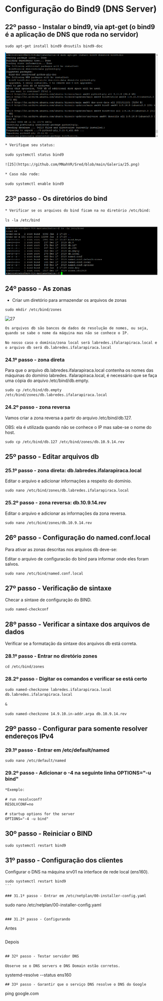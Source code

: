 # Configuração do Bind9 (DNS Server)

## 22º passo - Instalar o bind9, via apt-get (o bind9 é a aplicação de DNS que roda no servidor)

````
sudo apt-get install bind9 dnsutils bind9-doc
````
![24](https://github.com/MNahVR/Sred/blob/main/Galeria/24.png)

````
* Verifique seu status:

sudo systemctl status bind9

![25](https://github.com/MNahVR/Sred/blob/main/Galeria/25.png)

* Caso não rode:

sudo systemctl enable bind9
````

## 23º passo - Os diretórios do bind

````
* Verificar se os arquivos do bind ficam na no diretório /etc/bind:

ls -la /etc/bind
````
![26](https://github.com/MNahVR/Sred/blob/main/Galeria/26.png)

## 24º passo - As zonas

* Criar um diretório para armazendar os arquivos de zonas
````
sudo mkdir /etc/bind/zones
````
![27](https://github.com/MNahVR/Sred/blob/main/Galeria/27.png)
````
Os arquivos db são bancos de dados de resolução de nomes, ou seja, quando se sabe o nome da máquina mas não se conhece o IP.

No nosso caso o domínio/zona local será labredes.ifalarapiraca.local e o arquivo db será db.labredes.ifalarapiraca.local
````

### 24.1º passo - zona direta

Para que o arquivo db.labredes.ifalarapiraca.local contenha os nomes das máquinas do domínio labredes.
ifalarapiraca.local, é necessário que se faça uma cópia do arquivo /etc/bind/db.empty.

````
sudo cp /etc/bind/db.empty /etc/bind/zones/db.labredes.ifalarapiraca.local 
````

### 24.2º passo - zona reversa

Vamos criar a zona reversa a partir do arquivo /etc/bind/db.127.

OBS: ela é utilizada quando não se conhece o IP mas sabe-se o nome do host.


````
sudo cp /etc/bind/db.127 /etc/bind/zones/db.10.9.14.rev
````


## 25º passo - Editar arquivos db

### 25.1º passo - zona direta: db.labredes.ifalarapiraca.local

Editar o arquivo e adicionar informações a respeito do domínio.

````
sudo nano /etc/bind/zones/db.labredes.ifalarapiraca.local
````


### 25.2º passo - zona reversa: db.10.9.14.rev

Editar o arquivo e adicionar as informações da zona reversa.

````
sudo nano /etc/bind/zones/db.10.9.14.rev
````

## 26º passo - Configuração do named.conf.local

Para ativar as zonas descritas nos arquivos db deve-se:

Editar o arquivo de configuracão do bind para informar onde eles foram salvos.

````
sudo nano /etc/bind/named.conf.local
````

## 27º passo - Verificação de sintaxe

Checar a sintaxe de configuração do BIND.

````
sudo named-checkconf
````

## 28º passo - Verificar a sintaxe dos arquivos de dados

Verificar se a formatação da sintaxe dos arquivos db está correta.

### 28.1º passo - Entrar no diretório zones

````
cd /etc/bind/zones
````

### 28.2º passo - Digitar os comandos e verificar se está certo

````
sudo named-checkzone labredes.ifalarapiraca.local db.labredes.ifalarapiraca.local

&

sudo named-checkzone 14.9.10.in-addr.arpa db.10.9.14.rev
````

## 29º passo - Configurar para somente resolver endereços IPv4

### 29.1º passo - Entrar em /etc/default/named

````
sudo nano /etc/default/named
````

### 29.2º passo - Adicionar o -4 na seguinte linha OPTIONS="-u bind"

````
*Exemplo:

# run resolvconf?
RESOLVCONF=no

# startup options for the server
OPTIONS="-4 -u bind"
````

## 30º passo - Reiniciar o BIND

````
sudo systemctl restart bind9
````

## 31º passo - Configuração dos clientes

Configurar o DNS na máquina srv01 na interface de rede local (ens160).

````
sudo systemctl restart bind9
```

### 31.1º passo - Entrar em /etc/netplan/00-installer-config.yaml

````
sudo nano /etc/netplan/00-installer-config.yaml
````

### 31.2º passo - Configurando 

````
Antes
````
````
Depois
````

## 32º passo - Testar servidor DNS

Observe se o DNS servers e DNS Domain estão corretos.

````
systemd-resolve --status ens160
````
## 33º passo - Garantir que o serviço DNS resolve o DNS do Google

````
ping google.com
````

